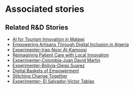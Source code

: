 # Associated stories

<!-- !!DO NOT REMOVE!! start autogenerated hyperlinks -->
## Related R&D Stories
- [AI for Tourism Innovation in Malawi](/RnD-Archive/stories/?doc=Explorers_MWI)
- [Empowering Artisans Through Digital Inclusion in Algeria](/RnD-Archive/stories/?doc=Explorers_DZA)
- [Experimenter-Iraq-Noor Al-Kamoosi](/RnD-Archive/stories/?doc=Experimenters_IRQ)
- [Reimagining Patient Care with Local Innovation](/RnD-Archive/stories/?doc=Explorers_RWA)
- [Experimenter-Colombia-Juan David Martin](/RnD-Archive/stories/?doc=Experimenters_COL)
- [Experimenter-Bolivia-Diego Suarez](/RnD-Archive/stories/?doc=Experimenters_BOL)
- [Digital Baskets of Empowerment](/RnD-Archive/stories/?doc=Explorers_SLV)
- [Stitching Change Together](/RnD-Archive/stories/?doc=Explorers_PRY)
- [Experimenter- El Salvador-Victor Tablas](/RnD-Archive/stories/?doc=Experimenters_SLV)
<!-- !!DO NOT REMOVE!! end autogenerated hyperlinks -->